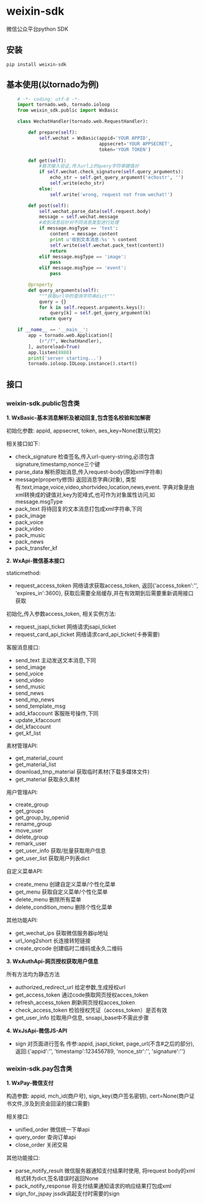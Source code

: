 # weixin-sdk
微信公众平台python SDK

## 安装

    pip install weixin-sdk

## 基本使用(以tornado为例)

```python
    # -*- coding: utf-8 -*-
    import tornado.web, tornado.ioloop
    from weixin_sdk.public import WxBasic

    class WechatHandler(tornado.web.RequestHandler):

        def prepare(self):
            self.wechat = WxBasic(appid='YOUR APPID',
                                  appsecret='YOUR APPSECRET',
                                  token='YOUR TOKEN')

        def get(self):
            #首次接入验证,传入url上的query字符串键值对
            if self.wechat.check_signature(self.query_arguments):
                echo_str = self.get_query_argument('echostr', '')
                self.write(echo_str)
            else:
                self.write('wrong, request not from wechat!')

        def post(self):
            self.wechat.parse_data(self.request.body)
            message = self.wechat.message
            #收到消息后针对不同消息类型进行处理
            if message.msgType == 'text':
                content = message.content
                print u'收到文本消息:%s' % content
                self.write(self.wechat.pack_text(content))
                return
            elif message.msgType == 'image':
                pass
            elif message.msgType == 'event':
                pass

        @property
        def query_arguments(self):
            """获取url中的查询字符串dict"""
            query = {}
            for k in self.request.arguments.keys():
                query[k] = self.get_query_argument(k)
            return query

    if __name__ == '__main__':
        app = tornado.web.Application([
            (r"/?", WechatHandler),
        ], autoreload=True)
        app.listen(8888)
        print('server starting...')
        tornado.ioloop.IOLoop.instance().start()
```

## 接口

### weixin-sdk.public包含类

**1. WxBasic-基本消息解析及被动回复,包含签名校验和加解密**

初始化参数: appid, appsecret, token, aes_key=None(默认明文)

相关接口如下:

- check_signature 检查签名,传入url-query-string,必须包含signature,timestamp,nonce三个键
- parse_data 解析原始消息,传入request-body(原始xml字符串)
- message(property修饰) 返回消息字典(对象), 类型有:text,image,voice,video,shortvideo,location,news,event. 字典对象是由xml转换成的键值对,key为驼峰式,也可作为对象属性访问,如message.msgType
- pack_text 将待回复的文本消息打包成xml字符串,下同
- pack_image
- pack_voice
- pack_video
- pack_music
- pack_news
- pack_transfer_kf


**2. WxApi-微信基本接口**

staticmethod:

- request_access_token 网络请求获取access_token, 返回{'access_token':'', 'expires_in':3600}, 获取后需要全局缓存,并在有效期到后需要重新调用接口获取

初始化,传入参数access_token, 相关实例方法:

- request_jsapi_ticket 网络请求jsapi_ticket
- request_card_api_ticket 网络请求card_api_ticket(卡券需要)

客服消息接口:

- send_text 主动发送文本消息,下同
- send_image
- send_voice
- send_video
- send_music
- send_news
- send_mp_news
- send_template_msg
- add_kfaccount  客服账号操作,下同
- update_kfaccount
- del_kfaccount
- get_kf_list

素材管理API:

- get_material_count
- get_material_list
- download_tmp_material  获取临时素材(下载多媒体文件)
- get_material 获取永久素材

用户管理API:

- create_group
- get_groups
- get_group_by_openid
- rename_group
- move_user
- delete_group
- remark_user
- get_user_info 获取/批量获取用户信息
- get_user_list 获取用户列表dict

自定义菜单API:

- create_menu 创建自定义菜单/个性化菜单
- get_menu 获取自定义菜单/个性化菜单
- delete_menu 删除所有菜单
- delete_condition_menu 删除个性化菜单

其他功能API:

- get_wechat_ips 获取微信服务器ip地址
- url_long2short 长连接转短链接
- create_qrcode 创建临时二维码或永久二维码


**3. WxAuthApi-网页授权获取用户信息**

所有方法均为静态方法

- authorized_redirect_url 给定参数,生成授权url
- get_access_token 通过code换取网页授权acces_token
- refresh_access_token 刷新网页授权acces_token
- check_access_token 检验授权凭证（access_token）是否有效
- get_user_info 拉取用户信息, snsapi_base中不需此步骤


**4. WxJsApi-微信JS-API**

- sign 对页面进行签名 传参:appid, jsapi_ticket, page_url(不含#之后的部分), 返回:{'appid':'', 'timestamp':123456789, 'nonce_str':'', 'signature':''}


### weixin-sdk.pay包含类

**1. WxPay-微信支付**

构造参数: appid, mch_id(商户号), sign_key(商户签名密钥), cert=None(商户证书文件,涉及到资金回滚的接口需要)

相关接口:

- unified_order 微信统一下单api
- query_order 查询订单api
- close_order 关闭交易

其他功能接口:

- parse_notify_result 微信服务器通知支付结果时使用, 将request body的xml格式转为dict,签名错误时返回None
- pack_notify_response 将支付结果通知请求的响应结果打包成xml
- sign_for_jspay jssdk调起支付时需要的sign